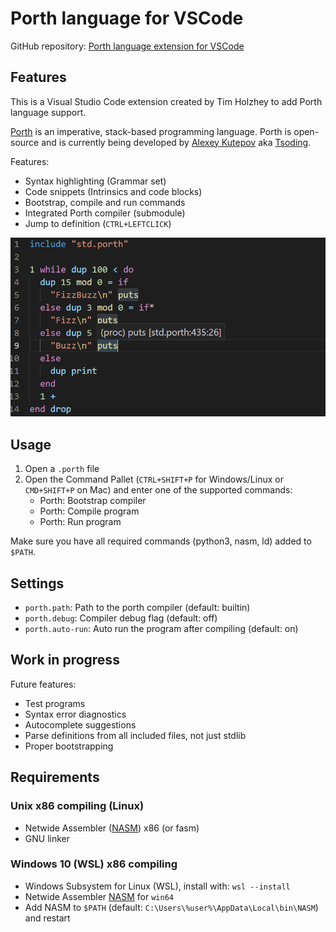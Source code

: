 # Porth language for VSCode

GitHub repository: [Porth language extension for VSCode](https://github.com/timholzhey/porth-language)

## Features

This is a Visual Studio Code extension created by Tim Holzhey to add Porth language support.

[Porth](https://gitlab.com/tsoding/porth) is an imperative, stack-based programming language.
Porth is open-source and is currently being developed by [Alexey Kutepov](https://github.com/rexim) aka [Tsoding](https://www.youtube.com/c/Tsoding).

Features:
- Syntax highlighting (Grammar set)
- Code snippets (Intrinsics and code blocks)
- Bootstrap, compile and run commands
- Integrated Porth compiler (submodule)
- Jump to definition (`CTRL+LEFTCLICK`)

![Example](example_code.png)

## Usage

1. Open a `.porth` file
2. Open the Command Pallet (`CTRL+SHIFT+P` for Windows/Linux or `CMD+SHIFT+P` on Mac) and enter one of the supported commands:
    - Porth: Bootstrap compiler
    - Porth: Compile program
    - Porth: Run program

Make sure you have all required commands (python3, nasm, ld) added to `$PATH`.

## Settings

- `porth.path`: Path to the porth compiler (default: builtin)
- `porth.debug`: Compiler debug flag (default: off)
- `porth.auto-run`: Auto run the program after compiling (default: on)

## Work in progress

Future features:

- Test programs
- Syntax error diagnostics
- Autocomplete suggestions
- Parse definitions from all included files, not just stdlib
- Proper bootstrapping

## Requirements

### Unix x86 compiling (Linux)

- Netwide Assembler ([NASM](https://www.nasm.us)) x86 (or fasm)
- GNU linker

### Windows 10 (WSL) x86 compiling

- Windows Subsystem for Linux (WSL), install with: `wsl --install`
- Netwide Assembler [NASM](https://www.nasm.us) for `win64`
- Add NASM to `$PATH` (default: `C:\Users\%user%\AppData\Local\bin\NASM`) and restart

